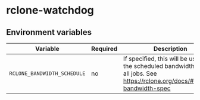 # rclone-watchdog

## Environment variables

|Variable|Required|Description|
|---|---|---|
|`RCLONE_BANDWIDTH_SCHEDULE`|no|If specified, this will be used as the scheduled bandwidth limit for all jobs. See https://rclone.org/docs/#bwlimit-bandwidth-spec|
